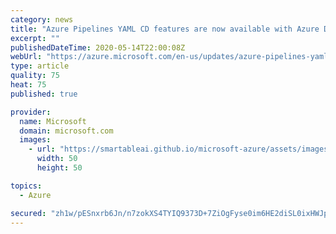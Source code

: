 ```yaml
---
category: news
title: "Azure Pipelines YAML CD features are now available with Azure DevOps update"
excerpt: ""
publishedDateTime: 2020-05-14T22:00:08Z
webUrl: "https://azure.microsoft.com/en-us/updates/azure-pipelines-yaml-cd-features-are-now-available-with-azure-devops-update/"
type: article
quality: 75
heat: 75
published: true

provider:
  name: Microsoft
  domain: microsoft.com
  images:
    - url: "https://smartableai.github.io/microsoft-azure/assets/images/organizations/microsoft.com-50x50.jpg"
      width: 50
      height: 50

topics:
  - Azure

secured: "zh1w/pESnxrb6Jn/n7zokXS4TYIQ9373D+7ZiOgFyse0im6HE2diSL0ixHWJpHa1FzYyT4BH1rvHEfsjHPSW/kBpfFN2HHtYwiDkCT57eHtkX49MqXC48uiU9l7G5IpkyDFxE1zJE39IDJZi3skoJkZJXwRHJvqoMgDPArMRRKnoRbhfR6oI6yUc65FAojlv6jgXQflkshiX8rBG/q3ALAx3UxxGZODE39FlROnBdTR+MFyKvgk5EdI01mmLBsA+OV+1yPWlT3VyzWcBNolFjBjgS5y+9wCHfvDHM5sjH8rUur7SFz/RINKYMGVrJ3o1ohT8f1ZoVSy6w9gASyDjhg==;DAOpySFzWkCUDmmNTmC9kQ=="
---
```


